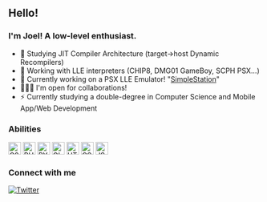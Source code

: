 ## Hello!

### I'm Joel! A low-level enthusiast.

- 🚧 Studying JIT Compiler Architecture (target->host Dynamic Recompilers)
- 🔭 Working with LLE interpreters (CHIP8, DMG01 GameBoy, SCPH PSX...)
- 🧠 Currently working on a PSX LLE Emulator! "[SimpleStation](https://github.com/cakehonolulu/SimpleStation)"
- 🧑🏽‍💻 I'm open for collaborations!
- ⚡ Currently studying a double-degree in Computer Science and Mobile App/Web Development


### Abilities
<div class="abilities"> 
<img alt="C23" src="https://cdn.jsdelivr.net/gh/devicons/devicon/icons/c/c-plain.svg" width="25" height="25" />
<img alt="RUST" src="https://cdn.jsdelivr.net/gh/devicons/devicon/icons/rust/rust-plain.svg" width="25" height="25" />
<img alt="PYTHON" src="https://cdn.jsdelivr.net/gh/devicons/devicon/icons/python/python-original-wordmark.svg" width="25" height="25" />
<img alt="GIT" src="https://cdn.jsdelivr.net/gh/devicons/devicon/icons/git/git-original.svg" width="25" height="25" />
<img alt="HTML5" src="https://cdn.jsdelivr.net/gh/devicons/devicon/icons/html5/html5-original-wordmark.svg" width="25" height="25" />
<img alt="CSS3" src="https://cdn.jsdelivr.net/gh/devicons/devicon/icons/css3/css3-original-wordmark.svg" width="25" height="25" />
<img alt="JS" src="https://cdn.jsdelivr.net/gh/devicons/devicon/icons/javascript/javascript-original.svg" width="25" height="25" />
</div>

### Connect with me

[![Twitter](https://img.shields.io/twitter/follow/cakehonolulu?color=lightblue&label=Twitter&logo=red&logoColor=red&style=flat-square)](https://twitter.com/intent/follow?screen_name=cakehonolulu)
